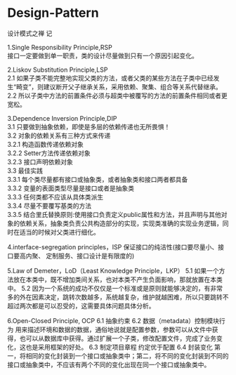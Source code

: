 # Design-Pattern

设计模式之禅 记<br>

1.Single Responsibility Principle,RSP<br>
	接口一定要做到单一职责，类的设计尽量做到只有一个原因引起变化。<br>

2.Liskov Substitution Principle,LSP<br>
	2.1 如果子类不能完整地实现父类的方法，或者父类的某些方法在子类中已经发生“畸变”，则建议断开父子继承关系，采用依赖、聚集、组合等关系代替继承。<br>
	2.2 所以子类中方法的前置条件必须与超类中被覆写的方法的前置条件相同或者更宽松。<br>

3.Dependence Inversion Principle,DIP<br>
	3.1 只要做到抽象依赖，即使是多层的依赖传递也无所畏惧！<br>
	3.2 对象的依赖关系有三种方式来传递<br>
		3.2.1 构造函数传递依赖对象<br>
		3.2.2 Setter方法传递依赖对象<br>
		3.2.3 接口声明依赖对象<br>
	3.3 最佳实践<br>
		3.3.1 每个类尽量都有接口或抽象类，或者抽象类和接口两者都具备<br>
		3.3.2 变量的表面类型尽量是接口或者是抽象类<br>
		3.3.3 任何类都不应该从具体类派生<br>
		3.3.4 尽量不要覆写基类的方法<br>
		3.3.5 结合里氏替换原则:使用接口负责定义public属性和方法，并且声明与其他对象的依赖关系，抽象类负责公共构造部分的实现，实现类准确的实现业务逻辑，同时在适当的时候对父类进行细化。<br>

4.interface-segregation principles，ISP
	保证接口的纯洁性(接口要尽量小、接口要高内聚、 定制服务、接口设计是有限度的)

5.Law of Demeter，LoD（Least Knowledge Principle，LKP）
	5.1 如果一个方法放在本类中，既不增加类间关系，也对本类不产生负面影响，那就放置在本类中。
	5.2 因为一个系统的成功不仅仅是一个标准或是原则就能够决定的，有非常多的外在因素决定，跳转次数越多，系统越复杂，维护就越困难，所以只要跳转不超过两次都是可以忍受的，这需要具体问题具体分析。

6.Open-Closed Principle, OCP
	6.1 抽象约束
	6.2 数据（metadata）控制模块行为
		用来描述环境和数据的数据，通俗地说就是配置参数，参数可以从文件中获得，也可以从数据库中获得。通过扩展一个子类，修改配置文件，完成了业务变化，这也是采用框架的好处。
	6.3 制定项目章程 约定优于配置
	6.4 封装变化
		第一，将相同的变化封装到一个接口或抽象类中；第二，将不同的变化封装到不同的接口或抽象类中，不应该有两个不同的变化出现在同一个接口或抽象类中。